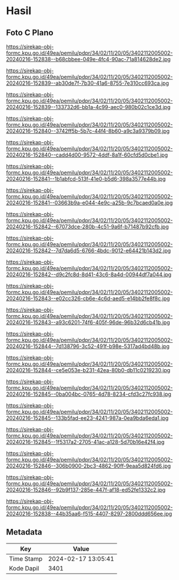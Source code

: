 # Hasil

## Foto C Plano

https://sirekap-obj-formc.kpu.go.id/49ea/pemilu/pdpr/34/02/11/20/05/3402112005002-20240216-152838--b68cbbee-049e-4fc4-90ac-71a814628de2.jpg

https://sirekap-obj-formc.kpu.go.id/49ea/pemilu/pdpr/34/02/11/20/05/3402112005002-20240216-152839--ab30de7f-7b30-41a6-8755-7e310cc693ca.jpg

https://sirekap-obj-formc.kpu.go.id/49ea/pemilu/pdpr/34/02/11/20/05/3402112005002-20240216-152839--133732d6-bb1a-4c99-aec0-980b02c1ce3d.jpg

https://sirekap-obj-formc.kpu.go.id/49ea/pemilu/pdpr/34/02/11/20/05/3402112005002-20240216-152840--3742ff5b-5b7c-44f4-8b60-a9c3a9379b09.jpg

https://sirekap-obj-formc.kpu.go.id/49ea/pemilu/pdpr/34/02/11/20/05/3402112005002-20240216-152840--cadd4d00-9572-4ddf-8a1f-60cfd5d0cbe1.jpg

https://sirekap-obj-formc.kpu.go.id/49ea/pemilu/pdpr/34/02/11/20/05/3402112005002-20240216-152841--1b1abfcd-513f-41e0-b5d6-398a3577e44b.jpg

https://sirekap-obj-formc.kpu.go.id/49ea/pemilu/pdpr/34/02/11/20/05/3402112005002-20240216-152841--03663b9a-e044-4e9c-a25b-9c7bcaed0a0e.jpg

https://sirekap-obj-formc.kpu.go.id/49ea/pemilu/pdpr/34/02/11/20/05/3402112005002-20240216-152842--67073dce-280b-4c51-9a6f-b71487b92cfb.jpg

https://sirekap-obj-formc.kpu.go.id/49ea/pemilu/pdpr/34/02/11/20/05/3402112005002-20240216-152842--7d7da6d5-6766-4bdc-9012-e64421b143d2.jpg

https://sirekap-obj-formc.kpu.go.id/49ea/pemilu/pdpr/34/02/11/20/05/3402112005002-20240216-152842--d9c2fc8d-8d41-43c6-8a4d-00944df7a044.jpg

https://sirekap-obj-formc.kpu.go.id/49ea/pemilu/pdpr/34/02/11/20/05/3402112005002-20240216-152843--e02cc326-cb6e-4c6d-aed5-e14bb2fe8f8c.jpg

https://sirekap-obj-formc.kpu.go.id/49ea/pemilu/pdpr/34/02/11/20/05/3402112005002-20240216-152843--a93c6201-74f6-405f-96de-96b32d6cb41b.jpg

https://sirekap-obj-formc.kpu.go.id/49ea/pemilu/pdpr/34/02/11/20/05/3402112005002-20240216-152844--7d138796-3c52-491f-b98e-5317ad4bd48b.jpg

https://sirekap-obj-formc.kpu.go.id/49ea/pemilu/pdpr/34/02/11/20/05/3402112005002-20240216-152844--ce5e053e-b231-42ea-80b0-db11c0219230.jpg

https://sirekap-obj-formc.kpu.go.id/49ea/pemilu/pdpr/34/02/11/20/05/3402112005002-20240216-152845--0ba004bc-0765-4d78-8234-cfd3c27fc938.jpg

https://sirekap-obj-formc.kpu.go.id/49ea/pemilu/pdpr/34/02/11/20/05/3402112005002-20240216-152845--133b5fad-ee23-4241-987a-0ea9bda6eda1.jpg

https://sirekap-obj-formc.kpu.go.id/49ea/pemilu/pdpr/34/02/11/20/05/3402112005002-20240216-152845--1f5317a2-2705-41ac-a128-5d70b16e42f4.jpg

https://sirekap-obj-formc.kpu.go.id/49ea/pemilu/pdpr/34/02/11/20/05/3402112005002-20240216-152846--306b0900-2bc3-4862-90ff-9eaa5d824fd6.jpg

https://sirekap-obj-formc.kpu.go.id/49ea/pemilu/pdpr/34/02/11/20/05/3402112005002-20240216-152846--92b9f137-285e-447f-af18-ed52fe1332c2.jpg

https://sirekap-obj-formc.kpu.go.id/49ea/pemilu/pdpr/34/02/11/20/05/3402112005002-20240216-152838--44b35aa6-f515-4407-8297-2800ddd656ee.jpg


## Metadata

| Key        | Value               |
| ---------- | ------------------- |
| Time Stamp | 2024-02-17 13:05:41 |
| Kode Dapil | 3401                |



